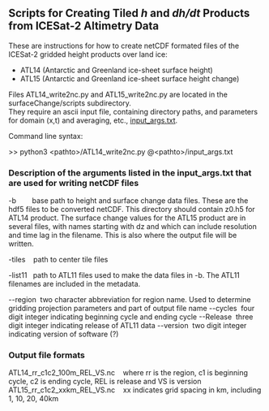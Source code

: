 ## Scripts for Creating Tiled *h* and *dh/dt* Products from ICESat-2 Altimetry Data

These are instructions for how to create netCDF formated files of the ICESat-2 gridded height products
over land ice:
* ATL14 (Antarctic and Greenland ice-sheet surface height)
* ATL15 (Antarctic and Greenland ice-sheet surface height change)

Files ATL14_write2nc.py and ATL15_write2nc.py are located in the surfaceChange/scripts subdirectory.  
They require an ascii input file, containing directory paths, and parameters for domain (x,t) and 
averaging, etc., [input_args.txt](https://gist.github.com/suzanne64/9483ec8cb8f77200dac2062b3a6da428).

Command line syntax:

\>> python3 \<pathto\>/ATL14_write2nc.py @\<pathto\>/input_args.txt

### Description of the arguments listed in the input_args.txt that are used for writing netCDF files

-b        base path to height and surface change data files. These are the hdf5 files to be converted netCDF. This directory should contain z0.h5 for ATL14 product. The surface change values for the ATL15 product are in several files, with names starting with dz and which can include resolution and time lag in the filename. This is also where the output file will be written.


-tiles    path to center tile files

-list11   path to ATL11 files used to make the data files in -b. The ATL11 filenames are included in the metadata.

--region  two character abbreviation for region name. Used to determine gridding projection parameters and part of output file name
--cycles  four digit integer indicating beginning cycle and ending cycle
--Release  three digit integer indicating release of ATL11 data 
--version  two digit integer indicating version of software (?)

### Output file formats

ATL14_rr_c1c2_100m_REL_VS.nc    where rr is the region, c1 is beginning cycle, c2 is ending cycle, REL is release and VS is version
ATL15_rr_c1c2_xxkm_REL_VS.nc    xx indicates grid spacing in km, including 1, 10, 20, 40km



